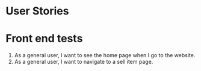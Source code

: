 # User Stories

# Front end tests
1. As a general user, I want to see the home page when I go to the website.
2. As a general user, I want to navigate to a sell item page.
